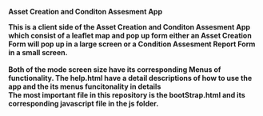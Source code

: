 
<b>Asset Creation and Conditon Assesment App<b>
 
 This is a client side of the  Asset Creation and Conditon Assesment App which consist of a leaflet map and pop up form
 either an Asset Creation Form will pop up in a large screen or a Condition Assesment Report Form in a small screen.
 <br>
 <br>
 Both of the mode screen size have its corresponding Menus of functionality.
 The help.html have a detail descriptions of how to use the app and the its menus funcitonality in details
 <br>
 The most important file in this repository is the bootStrap.html and its corresponding javascript file in the js folder.

